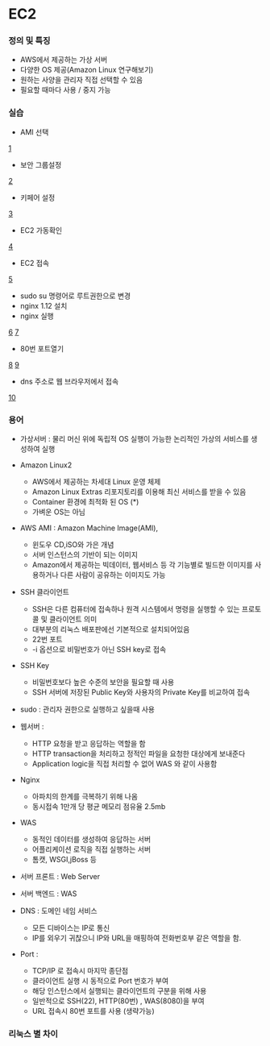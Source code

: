 # EC2

### 정의 및 특징

- AWS에서 제공하는 가상 서버
- 다양한 OS 제공(Amazon Linux 연구해보기)
- 원하는 사양을 관리자 직접 선택할 수 있음
- 필요할 때마다 사용 / 중지 가능

### 실습

- AMI 선택

[1](https://github.com/banziha104/DevOps_AWS/blob/master/img/img1week/1.png)

- 보안 그룹설정

[2](https://github.com/banziha104/DevOps_AWS/blob/master/img/img1week/2.png)

- 키페어 설정

[3](https://github.com/banziha104/DevOps_AWS/blob/master/img/img1week/3.png)

- EC2 가동확인

[4](https://github.com/banziha104/DevOps_AWS/blob/master/img/img1week/4.png)

- EC2 접속

[5](https://github.com/banziha104/DevOps_AWS/blob/master/img/img1week/5.png)

- sudo su 명령어로 루트권한으로 변경
- nginx 1.12 설치
- nginx 실행

[6](https://github.com/banziha104/DevOps_AWS/blob/master/img/img1week/6.png)
[7](https://github.com/banziha104/DevOps_AWS/blob/master/img/img1week/7.png)

- 80번 포트열기

[8](https://github.com/banziha104/DevOps_AWS/blob/master/img/img1week/6.png)
[9](https://github.com/banziha104/DevOps_AWS/blob/master/img/img1week/9.png)

- dns 주소로 웹 브라우저에서 접속

[10](https://github.com/banziha104/DevOps_AWS/blob/master/img/img1week/10.png)



### 용어 

- 가상서버 : 물리 머신 위에 독립적 OS 실행이 가능한 논리적인 가상의 서비스를 생성하여 실행
- Amazon Linux2 
    - AWS에서 제공하는 차세대 Linux 운영 체제
    - Amazon Linux Extras 리포지토리를 이용해 최신 서비스를 받을 수 있음
    - Container 환경에 최적화 된 OS (*)
    - 가벼운 OS는 아님
    
- AWS AMI : Amazon Machine Image(AMI), 
    - 윈도우 CD,iSO와 가은 개념
    - 서버 인스턴스의 기반이 되는 이미지
    - Amazon에서 제공하는 빅데이터, 웹서비스 등 각 기능별로 빌드한 이미지를 사용하거나 다른 사람이 공유하는 이미지도 가능
    
- SSH 클라이언트 
    - SSH은 다른 컴퓨터에 접속하나 원격 시스템에서 명령을 실행할 수 있는 프로토콜 및 클라이언트 의미
    - 대부분의 리눅스 배포판에선 기본적으로 설치되어있음
    - 22번 포트
    - -i 옵션으로 비밀번호가 아닌 SSH key로 접속
    
- SSH Key
    - 비밀번호보다 높은 수준의 보안을 필요할 때 사용
    - SSH 서버에 저장된 Public Key와 사용자의 Private Key를 비교하여 접속

- sudo : 관리자 권한으로 실행하고 싶을때 사용

- 웹서버 : 
    - HTTP 요청을 받고 응답하는 역할을 함
    - HTTP transaction을 처리하고 정적인 파일을 요청한 대상에게 보내준다
    - Application logic을 직접 처리할 수 없어 WAS 와 같이 사용함
    
- Nginx
    - 아파치의 한계를 극복하기 위해 나옴
    - 동시접속 1만개 당 평균 메모리 점유율 2.5mb
    
- WAS 
    - 동적인 데이터를 생성하여 응답하는 서버
    - 어플리케이션 로직을 직접 실행하는 서버
    - 톰캣, WSGI,jBoss 등

- 서버 프론트 : Web Server 
- 서버 백엔드 : WAS

- DNS : 도메인 네임 서비스
    - 모든 디바이스는 IP로 통신
    - IP를 외우기 귀찮으니 IP와 URL을 매핑하여 전화번호부 같은 역할을 함.
    
- Port : 
    - TCP/IP 로 접속시 마지막 종단점
    - 클라이언트 실행 시 동적으로 Port 번호가 부여
    - 해당 인스턴스에서 실행되는 클라이언트의 구분을 위해 사용
    - 일반적으로 SSH(22), HTTP(80번) , WAS(8080)을 부여
    - URL 접속시 80번 포트를 사용 (생략가능)
    
### 리눅스 별 차이 

   



